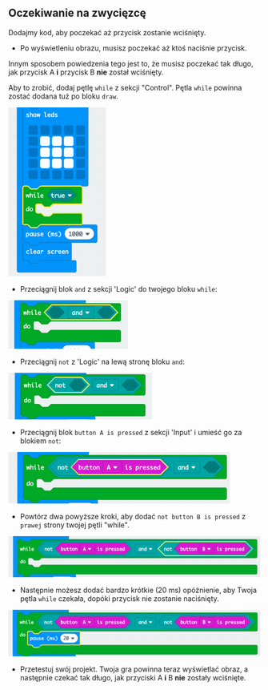## Oczekiwanie na zwycięzcę

Dodajmy kod, aby poczekać aż przycisk zostanie wciśnięty.

+ Po wyświetleniu obrazu, musisz poczekać aż ktoś naciśnie przycisk.

Innym sposobem powiedzenia tego jest to, że musisz poczekać tak długo, jak przycisk A **i** przycisk B **nie** został wciśnięty.

Aby to zrobić, dodaj pętlę `while` z sekcji "Control". Pętla `while` powinna zostać dodana tuż po bloku `draw`.

![zrzut ekranu](images/reaction-while.png)

+ Przeciągnij blok `and` z sekcji 'Logic' do twojego bloku `while`:

![zrzut ekranu](images/reaction-and.png)

+ Przeciągnij `not` z 'Logic' na lewą stronę bloku `and`:

![zrzut ekranu](images/reaction-not.png)

+ Przeciągnij blok `button A is pressed` z sekcji 'Input' i umieść go za blokiem `not`:

![zrzut ekranu](images/reaction-button-a.png)

+ Powtórz dwa powyższe kroki, aby dodać `not button B is pressed` z `prawej` strony twojej pętli "while".

![zrzut ekranu](images/reaction-button-b.png)

+ Następnie możesz dodać bardzo krótkie (20 ms) opóźnienie, aby Twoja pętla `while` czekała, dopóki przycisk nie zostanie naciśnięty.

![zrzut ekranu](images/reaction-delay.png)

+ Przetestuj swój projekt. Twoja gra powinna teraz wyświetlać obraz, a następnie czekać tak długo, jak przyciski A **i** B **nie** zostały wciśnięte.